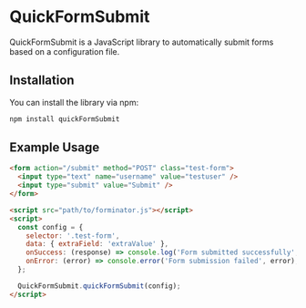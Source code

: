 # QuickFormSubmit

QuickFormSubmit is a JavaScript library to automatically submit forms based on a configuration file.

## Installation

You can install the library via npm:

```sh
npm install quickFormSubmit
```

## Example Usage

```html
<form action="/submit" method="POST" class="test-form">
  <input type="text" name="username" value="testuser" />
  <input type="submit" value="Submit" />
</form>

<script src="path/to/forminator.js"></script>
<script>
  const config = {
    selector: '.test-form',
    data: { extraField: 'extraValue' },
    onSuccess: (response) => console.log('Form submitted successfully', response),
    onError: (error) => console.error('Form submission failed', error),
  };

  QuickFormSubmit.quickFormSubmit(config);
</script>
```